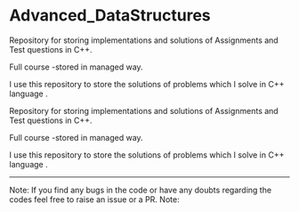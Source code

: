 # Advanced_DataStructures

Repository for storing implementations and solutions of Assignments and Test questions in C++.

Full course -stored in managed way.

I use this repository to store the solutions of problems which I solve in C++ language .

Repository for storing implementations and solutions of Assignments and Test questions in C++.

Full course -stored in managed way.

I use this repository to store the solutions of problems which I solve in C++ language .

-------------------------------------------------------------------------------------------------------------------------------------------

Note: If you find any bugs in the code or have any doubts regarding the codes feel free to raise an issue or a PR.
Note: 
